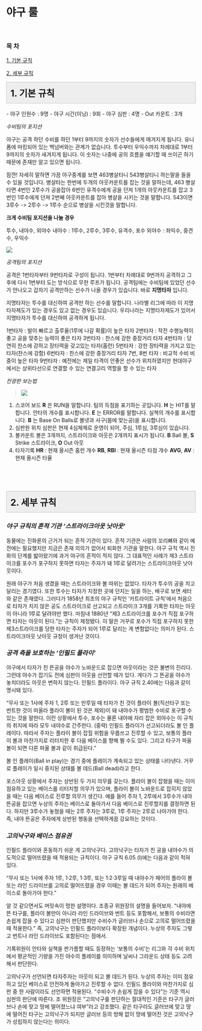 # **야구 룰**

<br/>
<h3>목 차</h3>
<a name="top"></a>
<p><a href="#1">1. 기본 규칙</a></p>
<p><a href="#2">2. 세부 규칙</a></p>

<a name="1"></a>
  <div class="txc-textbox" style="padding: 10px; border: 1px solid rgb(193, 193, 193); border-image: none; background-color: rgb(238, 238, 238);">
    <strong><span style="font-size: 18pt;">1. 기본 규칙</span></strong>
    <font size="5"><span style="line-height: 36px;"></span></font>
</div>
<br/>
 - 야구 인원수 : 9명
 - 야구 시간(이닝) : 9회
 - 야구 심판 : 4명
 - Out 카운트 : 3개
 
*수비팀의 포지션*

야구는 공격 하던 수비를 하던 1부터 9까지의 숫자가 선수들에게 매겨지게 됩니다.
유니폼에 마킹되어 있는 백넘버와는 관계가 없습니다.
투수부터 우익수까지 차례대로 1부터 9까지의 숫자가 새겨지게 됩니다.
이 숫자는 나중에 공의 흐름을 얘기할 때 쓰이곤 하기 때문에 존재만 알고 있으면 됩니다.

잠깐! 자세히 말하면 가끔 야구중계를 보면 463병살타니 543병살타니 하는말을 들을 수 있을 것입니다.
병살타는 한번에 두개의 아웃카운트를 잡는 것을 말하는데,
463 병살타면 4번인 2루수가 공을잡아 6번인 유격수에게 공을 던져 1개의 아웃카운트를 잡고
3번인 1루수에게 던져 2번째 아웃카운트를 잡아 병살을 시키는 것을 말합니다.
543이면 3루수 -> 2루수 -> 1루수 순으로 병살을 시킨것을 말합니다.

**크게 수비팀 포지션을 나눌 경우**

투수, 내야수, 외야수
내야수 : 1루수, 2루수, 3루수, 유격수, 포수
외야수 : 좌익수, 중견수, 우익수

![](http://blogfiles.naver.net/20100525_166/yagu2281_1274753160037s9Oy8_jpg/baseballposition_yagu2281.jpg)

*공격팀의 포지션*

공격은 1번타자부터 9번타자로 구성이 됩니다.
1번부터 차례대로 9번까지 공격하고 그 후에 다시 1번부터 도는 방식으로 무한 루프가 됩니다.
공격팀에는 수비팀에 있었던 선수가 안나오고 갑자기 공격만하는 선수가 나올 경우가 있습니다.
바로 **지명타자** 입니다.

지명타자는 투수를 대신하여 공격만 하는 선수를 말합니다.
나라별 리그에 따라 이 지명타자제도가 있는 경우도 있고 없는 경우도 있습니다.
우리나라는 지명타자제도가 있어서 지명타자가 투수를 대신하여 공격하게 됩니다.

1번타자 : 발이 빠르고 출루율(1루에 나갈 확률)이 높은 타자
2번타자 : 작전 수행능력이 좋고 공을 맞추는 능력이 좋은 타자
3번타자 : 찬스에 강한 중장거리 타자
4번타자 : 당연히 찬스에 강하고 장타력을 갖고있는 타자(홈런)
5번타자 : 강한 장타력을 가지고 있는 타자(찬스에 강함)
6번타자 : 찬스에 강한 중장거리 타자
7번, 8번 타자 : 비교적 수비 비중이 높은 타자
9번타자 : 예전에는 제일 타격이 안좋은 선수가 위치하였지만 현대야구에서는
          상위타선으로 연결할 수 있는 연결고리 역할을 할 수 있는 타자

*전광판 보는법*
> ![](http://blogfiles.naver.net/20100525_61/yagu2281_12747541695142qCCc_jpg/yagu2281_yagu2281.jpg)

1. 스코어 보드
**R** 은 RUN을 말합니다. 팀의 득점을 표기하는 곳입니다.
**H** 는 HIT를 말합니다. 안타의 개수를 표시합니다.
**E** 는 ERROR를 말합니다. 실책의 개수를 표시합니다.
**B** 는 Base On Balls로 볼넷과 사구(몸에 맞는공)을 표시합니다.
2. 심판원 위치
심판은 현재 4심체제로 운영이 되어, 주심, 1루심, 3루심이 있습니다.
3. 볼카운트
볼은 3개까지, 스트라이크와 아웃은 2개까지 표시가 됩니다.
**B** Ball 볼, **S** Strike 스트라이크, **O** Out 아웃
4. 타자기록
**HR** : 현재 올시즌 홈런 개수
**RB**, **RBI** : 현재 올시즌 타점 개수
**AVG**, **AV** : 현재 올시즌 타율

<br/><br/><br/>
<a name="2"></a>

<body class="markdown haroopad">

  <div class="txc-textbox" style="padding: 10px; border: 1px solid rgb(193, 193, 193); border-image: none; background-color: rgb(238, 238, 238);">
    <strong><span style="font-size: 18pt;">2. 세부 규칙</span></strong>
    <font size="5"><span style="line-height: 36px;"><b></b></span></font>
</div>

### *야구 규칙의 흔적 기관 ‘스트라이크아웃 낫아웃’*

동물에는 진화론의 근거가 되는 흔적 기관이 있다. 흔적 기관은 사람의 꼬리뼈와 같이 예전에는 필요했지만 지금은 존재 의의가 없어서 퇴화한 기관을 말한다. 야구 규칙 역시 진화의 단계를 밟아왔기에 과거 야구의 흔적이 적지 않다. 그 대표적인 사례가 제3 스트라이크를 포수가 포구하지 못하면 타자는 주자가 돼 1루로 달려가는 스트라이크아웃 낫아웃이다.

원래 야구가 처음 생겼을 때는 스트라이크와 볼 따위는 없었다. 타자가 투수의 공을 치고 달리는 경기였다. 또한 투수는 타자가 지정한 곳에 던지는 일을 하는, 배구로 보면 세터와 같은 존재였다. 그러다가 1858년 최초의 야구 규칙인 ‘카트라이트 규칙’에서 처음으로 타자가 치지 않은 공도 스트라이크로 선고되고 스트라이크 3개를 기록한 타자는 아웃이 아니라 1루로 달려야만 했다. 마침내 1880년 “제3 스트라이크를 포수가 직접 포구하면 타자는 아웃이 된다.”는 규칙이 제정됐다. 이 말은 거꾸로 포수가 직접 포구하지 못한 제3스트라이크를 당한 타자는 주자가 되어 1루로 달리는 게 변함없다는 의미가 된다. 스트라이크아웃 낫아웃 규정이 생겨난 것이다.

### *공격 측을 보호하는 ‘인필드 플라이’*

야구에서 타자가 친 뜬공을 야수가 노바운드로 잡으면 아웃이라는 것은 불변의 진리다. 그런데 야수가 잡기도 전에 심판이 아웃을 선언할 때가 있다. 게다가 그 뜬공을 야수가 놓치더라도 아웃은 변하지 않는다. 인필드 플라이다. 야구 규칙 2.40에는 다음과 같이 명시돼 있다.

“무사 또는 1사에 주자 1, 2루 또는 만루일 때 타자가 친 것이 플라이 볼(직선타구 또는 번트한 것이 떠올라 플라이 볼이 된 것은 제외)이 돼 내야수가 평범한 수비로 포구할 수 있는 것을 말한다. 이런 상황에서 투수, 포수는 물론 내야에 자리 잡은 외야수는 이 규칙의 취지에 따라 모두 내야수로 간주한다. (중략) 인필드 플라이가 선고되더라도 볼 인 플레이다. 따라서 주자는 플라이 볼이 잡힐 위험을 무릅쓰고 진루할 수 있고, 보통의 플라이 볼과 마찬가지로 리터치한 후 다음 베이스를 향해 뛸 수도 있다. 그리고 타구가 파울 볼이 되면 다른 파울 볼과 같이 취급된다.”

볼 인 플레이(Ball in play)는 경기 중에 플레이가 계속되고 있는 상태를 나타낸다. 거꾸로 플레이가 일시 중지된 상태를 볼 데드(Ball dead)라고 한다.

포스아웃 상황에서 주자는 상반된 두 가지 의무를 갖는다. 플라이 볼이 잡혔을 때는 이미 점유하고 있는 베이스를 리터치할 의무가 있으며, 플라이 볼이 노바운드로 잡히지 않았을 때는 다음 베이스로 진루할 의무가 생긴다. 예를 들어 주자 1, 2루에서 3루수가 내야 뜬공을 잡으면 누상의 주자는 베이스로 돌아가서 다음 베이스로 진루할지를 결정하면 된다. 하지만 3루수가 놓쳤을 때는 2루 주자는 3루로, 1루 주자는 2루로 나아가야 한다. 즉, 내야 뜬공은 주자에게 상반된 행동을 선택하게끔 강요하는 것이다.

### *고의낙구와 베이스 점유권*

인필드 플라이와 혼동하기 쉬운 게 고의낙구다. 고의낙구는 타자가 친 공을 내야수가 의도적으로 떨어뜨렸을 때 적용되는 규칙이다. 야구 규칙 6.05 (l)에는 다음과 같이 적혀 있다.

“무사 또는 1사에 주자 1루, 1·2루, 1·3루, 또는 1·2·3루일 때 내야수가 페어의 플라이 볼 또는 라인 드라이브를 고의로 떨어뜨렸을 경우 이때는 볼 데드가 되어 주자는 원래의 베이스로 돌아가야 한다.”

알 것 같으면서도 머릿속이 멍한 설명이다. 조종규 위원장의 설명을 들어보자. “내야에 뜬 타구를, 플라이 볼만이 아니라 라인 드라이브와 번트 등도 포함해서, 보통의 수비라면 손쉽게 잡을 수 있다고 심판이 판단했지만 수비수가 글러브나 손으로 고의로 떨어뜨렸을 때 적용한다.” 즉, 고의낙구는 인필드 플라이보다 확장된 개념이다. 누상의 주자도 그렇고 번트나 라인 드라이브도 포함된다는 점에서.

기록위원이 안타와 실책을 판가름할 때도 등장하는 ‘보통의 수비’는 리그와 각 수비 위치에서 평균적인 기량을 가진 야수의 플레이를 의미하며 날씨나 그라운드 상태 등도 고려해서 판단한다.

고의낙구가 선언되면 타자주자는 아웃이 되고 볼 데드가 된다. 누상의 주자는 이미 점유하고 있던 베이스로 안전하게 돌아가고 진루할 수 없다. 인필드 플라이와 마찬가지로 심판 중 한 사람이라도 선언하면 적용된다. “수비수가 손쉽게 잡을 수 있다”는 기준 역시 심판의 판단에 따른다. 조 위원장은 “고의낙구를 판단하는 절대적인 기준은 타구가 글러브나 손에 맞고 땅에 떨어졌느냐 여부”라고 강조했다. 같은 타구라도 글러브에 맞고 땅에 떨어진 타구는 고의낙구가 되지만 글러브 등의 방해 없이 땅에 떨어진 것은 고의낙구가 성립하지 않는다는 의미다.


